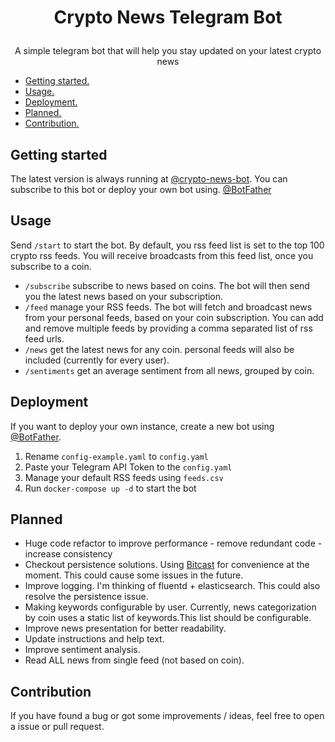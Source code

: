 # <p align="center"> Crypto News Telegram Bot

<p align="center"> A simple telegram bot that will help you stay updated on your latest crypto news 

* [Getting started.](#getting-started)
* [Usage.](#usage)
* [Deployment.](#deployment)
* [Planned.](#planned)
* [Contribution.](#contribution)



## Getting started
The latest version is always running at [@crypto-news-bot](https://t.me/crypstream_bot). You can subscribe to this bot or deploy your own bot using. [@BotFather](https://t.me/BotFather)

## Usage
Send ``/start`` to start the bot. By default, you rss feed list is set to the top 100 crypto rss feeds.
You will receive broadcasts from this feed list, once you subscribe to a coin. 
* ``/subscribe``  subscribe to news based on coins. The bot will then send you the latest news based on your subscription. 
* ``/feed`` manage your RSS feeds. The bot will fetch and broadcast news from your personal feeds, based on your coin subscription.
You can add and remove multiple feeds by providing a comma separated list of rss feed urls.
* ``/news`` get the latest news for any coin. personal feeds will also be included (currently for every user).
* ``/sentiments`` get an average sentiment from all news, grouped by coin. 

   
## Deployment 
If you want to deploy your own instance, create a new bot using [@BotFather](https://t.me/BotFather). 
1. Rename `config-example.yaml` to `config.yaml`
2. Paste your Telegram API Token to the `config.yaml`
3. Manage your default RSS feeds using `feeds.csv` 
4. Run `docker-compose up -d` to start the bot

## Planned 
* Huge code refactor to improve performance - remove redundant code - increase consistency 
* Checkout persistence solutions. Using [Bitcast](https://github.com/prologic/bitcask) for convenience at the moment. This could cause some issues in the future. 
* Improve logging. I'm thinking of fluentd + elasticsearch. This could also resolve the persistence issue.
* Making keywords configurable by user. Currently, news categorization by coin uses a static list of keywords.This list should be configurable.
* Improve news presentation for better readability.
* Update instructions and help text. 
* Improve sentiment analysis.
* Read ALL news from single feed (not based on coin).

## Contribution 
If you have found a bug or got some improvements / ideas, feel free to open a issue or pull request. 